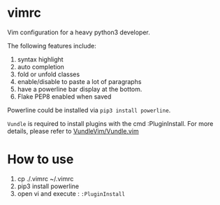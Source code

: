 # vimrc
Vim configuration for a heavy python3 developer. 

The following features include:

1. syntax highlight
2. auto completion
3. fold or unfold classes
4. enable/disable to paste a lot of paragraphs
5. have a powerline bar display at the bottom. 
6. Flake PEP8 enabled when saved

Powerline could be installed via `pip3 install powerline`. 

`Vundle` is required to install plugins with the cmd :PluginInstall. 
For more details, please refer to [VundleVim/Vundle.vim](https://github.com/VundleVim/Vundle.vim)

# How to use

1. cp ./.vimrc ~/.vimrc
2. pip3 install powerline
2. open vi and execute : `:PluginInstall`
